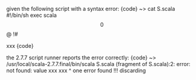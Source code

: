 given the following script with a syntax error:
{code}
  ~> cat S.scala
#!/bin/sh
exec scala $$0 $$@
!#

xxx
{code}

the 2.7.7 script runner reports the error correctly:
{code}
  ~> /usr/local/scala-2.7.7.final/bin/scala S.scala
(fragment of S.scala):2: error: not found: value xxx
xxx
 ^
one error found
!!!
discarding <script preamble>
{code}

but the 2.8.0.Beta1 script runner just hangs:
{code}
  ~> /usr/local/scala-2.8.0.Beta1-prerelease/bin/scala S.scala
{code}

requesting a stack trace from the hung VM results in this:
{code}
"main" prio=5 tid=0x0000000102800800 nid=0x100501000 runnable [0x00000001004ff000]
   java.lang.Thread.State: RUNNABLE
	at java.net.SocketInputStream.socketRead0(Native Method)
	at java.net.SocketInputStream.read(SocketInputStream.java:129)
	at sun.nio.cs.StreamDecoder.readBytes(StreamDecoder.java:264)
	at sun.nio.cs.StreamDecoder.implRead(StreamDecoder.java:306)
	at sun.nio.cs.StreamDecoder.read(StreamDecoder.java:158)
	- locked <0x000000010655d010> (a java.io.InputStreamReader)
	at java.io.InputStreamReader.read(InputStreamReader.java:167)
	at java.io.BufferedReader.fill(BufferedReader.java:136)
	at java.io.BufferedReader.readLine(BufferedReader.java:299)
	- locked <0x000000010655d010> (a java.io.InputStreamReader)
	at java.io.BufferedReader.readLine(BufferedReader.java:362)
	at scala.tools.nsc.ScriptRunner$$$$anonfun$$compileWithDaemon$$4$$$$anonfun$$apply$$2$$$$anonfun$$apply$$4$$$$anonfun$$apply$$5.apply(ScriptRunner.scala:225)
	at scala.tools.nsc.ScriptRunner$$$$anonfun$$compileWithDaemon$$4$$$$anonfun$$apply$$2$$$$anonfun$$apply$$4$$$$anonfun$$apply$$5.apply(ScriptRunner.scala:225)
	at scala.collection.Iterator$$$$anon$$13.next(Iterator.scala:145)
	at scala.collection.Iterator$$$$anon$$24.hasNext(Iterator.scala:435)
	at scala.collection.Iterator$$class.foreach(Iterator.scala:582)
	at scala.collection.Iterator$$$$anon$$24.foreach(Iterator.scala:429)
	at scala.tools.nsc.ScriptRunner$$$$anonfun$$compileWithDaemon$$4$$$$anonfun$$apply$$2$$$$anonfun$$apply$$4.apply(ScriptRunner.scala:225)
	at scala.tools.nsc.ScriptRunner$$$$anonfun$$compileWithDaemon$$4$$$$anonfun$$apply$$2$$$$anonfun$$apply$$4.apply(ScriptRunner.scala:220)
	at scala.Option.foreach(Option.scala:105)
	at scala.tools.nsc.ScriptRunner$$$$anonfun$$compileWithDaemon$$4$$$$anonfun$$apply$$2.apply(ScriptRunner.scala:220)
	at scala.tools.nsc.ScriptRunner$$$$anonfun$$compileWithDaemon$$4$$$$anonfun$$apply$$2.apply(ScriptRunner.scala:219)
	at scala.Option.foreach(Option.scala:105)
	at scala.tools.nsc.ScriptRunner$$$$anonfun$$compileWithDaemon$$4.apply(ScriptRunner.scala:219)
	at scala.tools.nsc.ScriptRunner$$$$anonfun$$compileWithDaemon$$4.apply(ScriptRunner.scala:217)
	at scala.Option.foreach(Option.scala:105)
	at scala.tools.nsc.ScriptRunner$$.compileWithDaemon(ScriptRunner.scala:217)
	at scala.tools.nsc.ScriptRunner$$.compile$$1(ScriptRunner.scala:270)
	at scala.tools.nsc.ScriptRunner$$.withCompiledScript(ScriptRunner.scala:298)
	at scala.tools.nsc.ScriptRunner$$.runScript(ScriptRunner.scala:353)
	at scala.tools.nsc.MainGenericRunner$$.main(MainGenericRunner.scala:161)
	at scala.tools.nsc.MainGenericRunner.main(MainGenericRunner.scala)
{code}

it seems to be hung expecting further input.
#3122 is a duplicate of SI-3119
(In r22018) Changed the script runner mechanism to alchemize from
AST atoms rather than generating wrapper source, and fixed
script position reporting.  This patch does not include a
discussed change to mark some positions as synthetic.
Closes SI-3119, SI-3121.  Review by milessabin.

